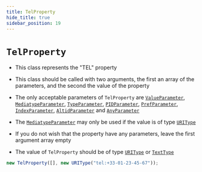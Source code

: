 ```yaml
---
title: TelProperty
hide_title: true
sidebar_position: 19
---
```


# `TelProperty`

- This class represents the "TEL" property

- This class should be called with two arguments, the first an array of the
  parameters, and the second the value of the property

- The only acceptable parameters of `TelProperty` are
  [`ValueParameter`](/documentation/parameters/valueparameter),
  [`MediatypeParameter`](/documentation/parameters/mediatypeparameter),
  [`TypeParameter`](/documentation/parameters/typeparameter),
  [`PIDParameter`](/documentation/parameters/pidparameter),
  [`PrefParameter`](/documentation/parameters/prefparameter),
  [`IndexParameter`](/documentation/parameters/indexparameter),
  [`AltidParameter`](/documentation/parameters/altidparameter) and
  [`AnyParameter`](/documentation/parameters/anyparameter)

- The [`MediatypeParameter`](/documentation/parameters/mediatypeparameter) may
  only be used if the value is of type
  [`URIType`](/documentation/values/uritype)

- If you do not wish that the property have any parameters, leave the first
  argument array empty

- The value of `TelProperty` should be of type
  [`URIType`](/documentation/values/uritype) or
  [`TextType`](/documentation/values/texttype-and-textlisttype)

```js
new TelProperty([], new URIType("tel:+33-01-23-45-67"));
```

